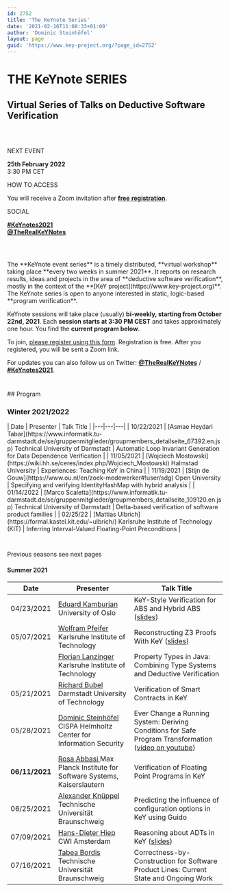 ```yaml
---
id: 2752
title: 'The KeYnote Series'
date: '2021-02-16T11:08:33+01:00'
author: 'Dominic Steinhöfel'
layout: page
guid: 'https://www.key-project.org/?page_id=2752'
---
```


# THE **KeYnote** SERIES

## Virtual Series of Talks on Deductive Software Verification

<div aria-hidden="true" class="wp-block-spacer" style="height:44px"></div><div class="wp-block-advgb-columns advgb-columns-wrapper" id="advgb-cols-9db8a3f7-7806-45d7-8c01-ee0922943f0d"><div class="advgb-columns-container"><div class="advgb-columns advgb-columns-row advgb-is-mobile advgb-columns-3 layout-13-13-13 mbl-layout-stacked vgutter-10"><div class="wp-block-advgb-column advgb-column advgb-is-one-third-tablet advgb-is-full-mobile" id="advgb-col-0a7ec90a-a2c8-46f4-825d-55b3436cd5a1"><div class="advgb-column-inner" style="border-style:none;border-width:1px">NEXT EVENT

**25th February 2022**  
3:30 PM CET

</div></div><div class="wp-block-advgb-column advgb-column advgb-is-one-third-tablet advgb-is-full-mobile" id="advgb-col-ef071c0f-f576-4b03-aa2a-dd7f98ccc3e1"><div class="advgb-column-inner" style="border-style:none;border-width:1px">HOW TO ACCESS

You will receive a Zoom invitation after [**free** **registration**](https://forms.gle/E6igH5nsmvucYvnN7).

</div></div><div class="wp-block-advgb-column advgb-column advgb-is-one-third-tablet advgb-is-full-mobile" id="advgb-col-b0b522b3-4d29-4bbb-809e-b9e21a0eb386"><div class="advgb-column-inner" style="border-style:none;border-width:1px">SOCIAL

**[\#KeYnotes2021](https://twitter.com/hashtag/KeYnotes2021)**  
**[@TheRealKeYNotes](https://twitter.com/TheRealKeYNotes)**

</div></div></div></div></div><div aria-hidden="true" class="wp-block-spacer" style="height:44px"></div>The **KeYnote event series** is a timely distributed, **virtual workshop** taking place **every two weeks in summer 2021**. It reports on research results, ideas and projects in the area of **deductive software verification**, mostly in the context of the **[KeY project](https://www.key-project.org)**. The KeYnote series is open to anyone interested in static, logic-based **program verification**.

KeYnote sessions will take place (usually) **bi-weekly, starting from October 22nd, 2021**. Each **session starts at 3:30 PM CEST** and takes approximately one hour. You find the **current program below**.

To join, [please register using this form](https://forms.gle/E6igH5nsmvucYvnN7). Registration is free. After you registered, you will be sent a Zoom link.

For updates you can also follow us on Twitter: **[@TheRealKeYNotes](https://twitter.com/TheRealKeYNotes)** / **[\#KeYnotes2021](https://twitter.com/hashtag/KeYnotes2021)**.

<div aria-hidden="true" class="wp-block-spacer" style="height:25px"></div>## Program

### Winter 2021/2022

<div class="wp-container-623c91ec5d1e9 wp-block-group"><div class="wp-block-group__inner-container">| Date | Presenter | Talk Title |
|---|---|---|
| 10/22/2021 | [Asmae Heydari Tabar](https://www.informatik.tu-darmstadt.de/se/gruppenmitglieder/groupmembers_detailseite_67392.en.jsp)   Technical University of Darmstadt | Automatic Loop Invariant Generation for Data Dependence Verification |
| 11/05/2021 | [Wojciech Mostowski](https://wiki.hh.se/ceres/index.php/Wojciech_Mostowski)   Halmstad University | Experiences: Teaching KeY in China |
| 11/19/2021 | [Stijn de Gouw](https://www.ou.nl/en/zoek-medewerker#!user/sdg)   Open University | Specifying and verifying IdentityHashMap with hybrid analysis |
| 01/14/2022 | [Marco Scaletta](https://www.informatik.tu-darmstadt.de/se/gruppenmitglieder/groupmembers_detailseite_109120.en.jsp)   Technical University of Darmstadt | Delta-based verification of software product families |
| 02/25/22 | [Mattias Ulbrich](https://formal.kastel.kit.edu/~ulbrich/)   Karlsruhe Institute of Technology (KIT) | Inferring Interval-Valued Floating-Point Preconditions |

</div></div><div aria-hidden="true" class="wp-block-spacer" style="height:42px"></div>Previous seasons see next pages

#### Summer 2021

| Date | Presenter | Talk Title |
|---|---|---|
| 04/23/2021 | [Eduard Kamburjan  ](https://www.mn.uio.no/ifi/english/people/aca/eduard/index.html)University of Oslo | KeY-Style Verification for ABS and Hybrid ABS ([slides](https://www.key-project.org/wp-content/uploads/2021/04/KeYNote_Eduard_Kamburjan.pdf)) |
| 05/07/2021 | [Wolfram Pfeifer](https://formal.iti.kit.edu/~pfeifer/)   Karlsruhe Institute of Technology | Reconstructing Z3 Proofs With KeY ([slides](https://www.key-project.org/wp-content/uploads/2021/05/KeYNote_series_presentation_Pfeifer.pdf)) |
|  | [Florian Lanzinger  ](https://formal.iti.kit.edu/~lanzinger/?lang=en)Karlsruhe Institute of Technology | Property Types in Java:    Combining Type Systems and Deductive Verification |
| 05/21/2021 | [Richard Bubel  ](https://www.informatik.tu-darmstadt.de/se/gruppenmitglieder/groupmembers_detailseite_51008.de.jsp)Darmstadt University of Technology | Verification of Smart Contracts in KeY |
| 05/28/2021 | [Dominic Steinhöfel  ](https://www.dominic-steinhoefel.de)CISPA Helmholtz Center for Information Security | Ever Change a Running System:    Deriving Conditions for Safe Program Transformation   ([video on youtube](https://www.youtube.com/watch?v=JMOVhAt0aqI)) |
| **06/11/2021** | [Rosa Abbasi  ](https://people.mpi-sws.org/~rosaabbasi/)Max Planck Institute for Software Systems, Kaiserslautern | Verification of Floating Point Programs in KeY |
| 06/25/2021 | [Alexander Knüppel  ](https://www.tu-braunschweig.de/isf/team/knueppel)Technische Universität Braunschweig | Predicting the influence of configuration options in KeY using Guido |
| 07/09/2021 | [Hans-Dieter Hiep  ](https://www.cwi.nl/people/hans-dieter-hiep)CWI Amsterdam | Reasoning about ADTs in KeY ([slides](https://www.key-project.org/wp-content/uploads/2021/07/KeYNote_Series_Hans_Dieter_Hiep_Presentation_ADT.pdf)) |
| 07/16/2021 | [Tabea Bordis](https://www.tu-braunschweig.de/en/isf/team/bordis)[  ](https://www.ou.nl/en/zoek-medewerker)Technische Universität Braunschweig | Correctness-by-Construction for Software Product Lines: Current State and Ongoing Work |